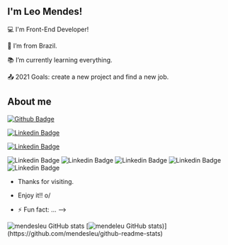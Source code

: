 
## I'm Leo Mendes!

 

:computer: I'm Front-End Developer!

:house_with_garden: I’m from Brazil.

:books: I’m currently learning everything.

:outbox_tray: 2021 Goals: create a new project and find a new job.

 

## About me

[![Github Badge](https://img.shields.io/badge/-Github-000?style=flat-square&logo=Github&logoColor=white&link=https://github.com/mendesleu)](https://github.com/mendesleu)

[![Linkedin Badge](https://img.shields.io/badge/-LinkedIn-blue?style=flat-square&logo=Linkedin&logoColor=white&link=https://www.linkedin.com/in/leo-mendes/)]( https://www.linkedin.com/in/leo-mendes/)

[![Linkedin Badge](https://img.shields.io/badge/Instagram-E4405F?style=for-the-badge&logo=instagram&logoColor=white&link=https://www.instagram.com/mendes_leu/)]( https://www.instagram.com/mendes_leu/)

![Linkedin Badge](https://img.shields.io/badge/HTML5-E34F26?style=for-the-badge&logo=html5&logoColor=white) ![Linkedin Badge](https://img.shields.io/badge/CSS3-1572B6?style=for-the-badge&logo=css3&logoColor=white) ![Linkedin Badge](https://img.shields.io/badge/JavaScript-323330?style=for-the-badge&logo=javascript&logoColor=F7DF1E) ![Linkedin Badge](https://img.shields.io/badge/PHP-777BB4?style=for-the-badge&logo=php&logoColor=white) ![Linkedin Badge](https://img.shields.io/badge/MySQL-00000F?style=for-the-badge&logo=mysql&logoColor=white)



- Thanks for visiting.

- Enjoy it!! o/
- ⚡ Fun fact: ...
-->

![mendesleu GitHub stats](https://github-readme-stats.vercel.app/api?username=mendesleu&show_icons=true&theme=tokyonight)
[![mendeleu GitHub stats](https://github-readme-stats.vercel.app/api?username=mendesleu&show_icons=true&theme=tokyonight,))](https://github.com/mendesleu/github-readme-stats)
